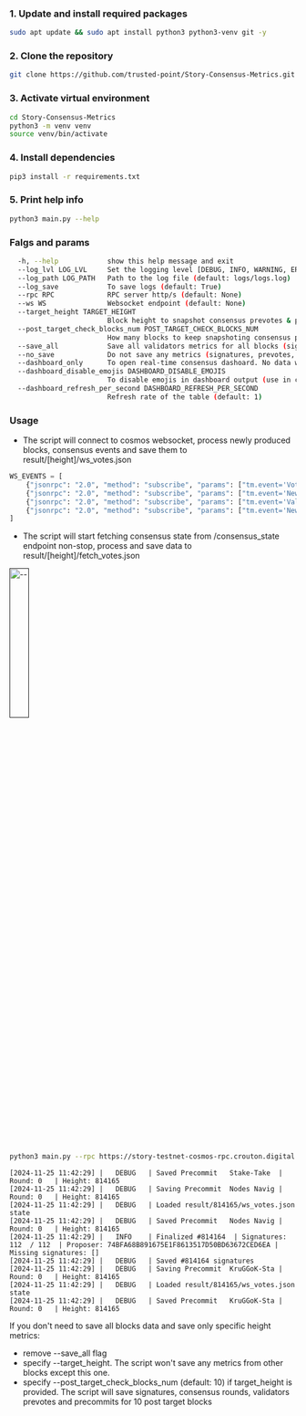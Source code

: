 ### 1. Update and install required packages
```bash
sudo apt update && sudo apt install python3 python3-venv git -y
```
### 2. Clone the repository
```bash
git clone https://github.com/trusted-point/Story-Consensus-Metrics.git
```
### 3. Activate virtual environment
```bash
cd Story-Consensus-Metrics
python3 -m venv venv
source venv/bin/activate
```
### 4. Install dependencies
```bash
pip3 install -r requirements.txt
```
### 5. Print help info
```bash
python3 main.py --help
```
### Falgs and params
```bash
  -h, --help            show this help message and exit
  --log_lvl LOG_LVL     Set the logging level [DEBUG, INFO, WARNING, ERROR] (default: INFO)
  --log_path LOG_PATH   Path to the log file (default: logs/logs.log)
  --log_save            To save logs (default: True)
  --rpc RPC             RPC server http/s (default: None)
  --ws WS               Websocket endpoint (default: None)
  --target_height TARGET_HEIGHT
                        Block height to snapshot consensus prevotes & precommits (default: None)
  --post_target_check_blocks_num POST_TARGET_CHECK_BLOCKS_NUM
                        How many blocks to keep snapshoting consensus prevotes & precommits after target_height is reached (default: 10)
  --save_all            Save all validators metrics for all blocks (signatures, prevotes, precommits etc.). Making target_height argument useless (default: False)
  --no_save             Do not save any metrics (signatures, prevotes, precommits etc.) (default: False)
  --dashboard_only      To open real-time consensus dashoard. No data will be saved no matter what flags and args you set (default: False)
  --dashboard_disable_emojis DASHBOARD_DISABLE_EMOJIS
                        To disable emojis in dashboard output (use in case emojis break the table) (default: False)
  --dashboard_refresh_per_second DASHBOARD_REFRESH_PER_SECOND
                        Refresh rate of the table (default: 1)
```
### Usage
- The script will connect to cosmos websocket, process newly produced blocks, consensus events and save them to result/[height]/ws_votes.json 
```py
WS_EVENTS = [
    {"jsonrpc": "2.0", "method": "subscribe", "params": ["tm.event='Vote'"], "id": 1}, # Prevote + Precommit for each round in the block 
    {"jsonrpc": "2.0", "method": "subscribe", "params": ["tm.event='NewRoundStep'"], "id": 2},
    {"jsonrpc": "2.0", "method": "subscribe", "params": ["tm.event='ValidatorSetUpdates'"], "id": 3},
    {"jsonrpc": "2.0", "method": "subscribe", "params": ["tm.event='NewBlock'"], "id": 4}
]
```
- The script will start fetching consensus state from /consensus_state endpoint non-stop, process and save data to result/[height]/fetch_votes.json

[<img src="imgs/files.PNG" alt="--" width="25.9%">]()


```bash
python3 main.py --rpc https://story-testnet-cosmos-rpc.crouton.digital --ws wss://story-testnet-cosmos-ws.crouton.digital/websocket --log_lvl debug --save_all
```
```
[2024-11-25 11:42:29] |   DEBUG   | Saved Precommit   Stake-Take  | Round: 0   | Height: 814165
[2024-11-25 11:42:29] |   DEBUG   | Saving Precommit  Nodes Navig | Round: 0   | Height: 814165
[2024-11-25 11:42:29] |   DEBUG   | Loaded result/814165/ws_votes.json state
[2024-11-25 11:42:29] |   DEBUG   | Saved Precommit   Nodes Navig | Round: 0   | Height: 814165
[2024-11-25 11:42:29] |   INFO    | Finalized #814164  | Signatures: 112  / 112  | Proposer: 74BFA68B891675E1F8613517D50BD63672CED6EA | Missing signatures: []
[2024-11-25 11:42:29] |   DEBUG   | Saved #814164 signatures
[2024-11-25 11:42:29] |   DEBUG   | Saving Precommit  KruGGoK-Sta | Round: 0   | Height: 814165
[2024-11-25 11:42:29] |   DEBUG   | Loaded result/814165/ws_votes.json state
[2024-11-25 11:42:29] |   DEBUG   | Saved Precommit   KruGGoK-Sta | Round: 0   | Height: 814165
```
If you don't need to save all blocks data and save only specific height metrics:
- remove --save_all flag
- specify --target_height. The script won't save any metrics from other blocks except this one.
- specify --post_target_check_blocks_num (default: 10) if target_height is provided. The script will save signatures, consensus rounds, validators prevotes and precommits for 10 post target blocks
